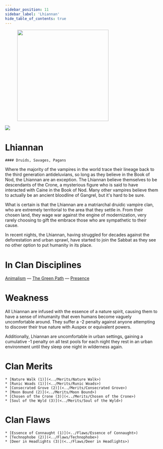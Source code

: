 ```yaml
---
sidebar_position: 11
sidebar_label: 'Lhiannan'
hide_table_of_contents: true
---
```

<figure className="float-right-img">
  <img src="/img/druid.png" width='300px' />
  <figcaption style={{ fontSize: '0.85em', color: '#666', textAlign: 'center' }}>

  </figcaption>
</figure>

<img src="/img/clanlogos/lhiannan.png" className="icon-img" />

# Lhiannan
    #### Druids, Savages, Pagans

Where the majority of the vampires in the world trace their lineage back to the third generation antideluvians, so long as they believe in the Book of Nod, the Lhiannan are an exception. The Lhiannan believe themselves to be descendants of the Crone, a mysterious figure who is said to have interacted with Caine in the Book of Nod. Many other vampires believe them to actually be an ancient bloodline of Gangrel, but it's hard to be sure.

What is certain is that the Lhiannan are a matriarchal druidic vampire clan, who are extremely territorial to the area that they settle in. From their chosen land, they wage war against the engine of modernization, very rarely choosing to gift the embrace those who are sympathetic to their cause.

In recent nights, the Lhiannan, having struggled for decades against the deforestation and urban sprawl, have started to join the Sabbat as they see no other option to put humanity in its place.

# In Clan Disciplines

[Animalism](../Disciplines/Animalism) — [The Green Path](<../Disciplines/Green Path>) — [Presence](<../Disciplines/Presence>)

# Weakness

All Lhiannan are infused with the essence of a nature spirit, causing them to have a sense of inhumanity that even humans become vaguely uncomfortable around. They suffer a -2 penalty against anyone attempting to discover their true nature with Auspex or equivalent powers.

Additionally, Lhiannan are uncomfortable in urban settings, gaining a cumulative -1 penalty on all test pools for each night they rest in an urban environment until they sleep one night in wilderness again.

# Clan Merits

    * [Nature Walk (1)](<../Merits/Nature Walk>)
    * [Runic Woads (1)](<../Merits/Runic Woads>)
    * [Consecrated Grove (2)](<../Merits/Consecrated Grove>)
    * [Moon Bound (2)](<../Merits/Moon Bound>)
    * [Chosen of the Crone (3)](<../Merits/Chosen of the Crone>)
    * [Soul of the Wyld (3)](<../Merits/Soul of the Wyld>)

# Clan Flaws

    * [Essence of Connaught (1)](<../Flaws/Essence of Connaught>)
    * [Technophobe (2)](<../Flaws/Technophobe>)
    * [Deer in Headlights (3)](<../Flaws/Deer in Headlights>)
